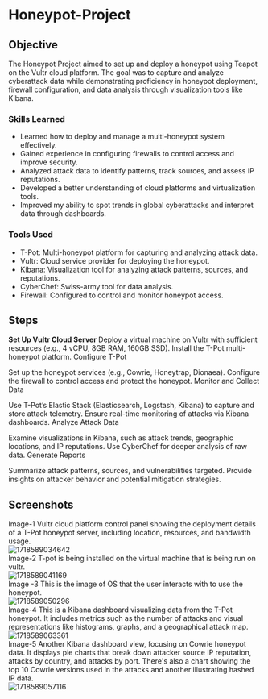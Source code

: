 # Honeypot-Project

## Objective
The Honeypot Project aimed to set up and deploy a honeypot using Teapot on the Vultr cloud platform. The goal was to capture and analyze cyberattack data while demonstrating proficiency in honeypot deployment, firewall configuration, and data analysis through visualization tools like Kibana.

### Skills Learned
<ul>
  <li>Learned how to deploy and manage a multi-honeypot system effectively.</li>
  <li>Gained experience in configuring firewalls to control access and improve security.</li>
  <li>Analyzed attack data to identify patterns, track sources, and assess IP reputations.</li>
  <li>Developed a better understanding of cloud platforms and virtualization tools.</li>
  <li>Improved my ability to spot trends in global cyberattacks and interpret data through dashboards.</li>
</ul>

### Tools Used
<ul>
  <li>T-Pot: Multi-honeypot platform for capturing and analyzing attack data.</li>
  <li>Vultr: Cloud service provider for deploying the honeypot.</li>
  <li>Kibana: Visualization tool for analyzing attack patterns, sources, and reputations.</li>
  <li>CyberChef: Swiss-army tool for data analysis.</li>
  <li>Firewall: Configured to control and monitor honeypot access.</li>
</ul>

## Steps
<b>Set Up Vultr Cloud Server</b>
Deploy a virtual machine on Vultr with sufficient resources (e.g., 4 vCPU, 8GB RAM, 160GB SSD).
Install the T-Pot multi-honeypot platform.
Configure T-Pot

Set up the honeypot services (e.g., Cowrie, Honeytrap, Dionaea).
Configure the firewall to control access and protect the honeypot.
Monitor and Collect Data

Use T-Pot’s Elastic Stack (Elasticsearch, Logstash, Kibana) to capture and store attack telemetry.
Ensure real-time monitoring of attacks via Kibana dashboards.
Analyze Attack Data

Examine visualizations in Kibana, such as attack trends, geographic locations, and IP reputations.
Use CyberChef for deeper analysis of raw data.
Generate Reports

Summarize attack patterns, sources, and vulnerabilities targeted.
Provide insights on attacker behavior and potential mitigation strategies.

## Screenshots
Image-1 Vultr cloud platform control panel showing the deployment details of a T-Pot honeypot server, including location, resources, and bandwidth usage.<br>
![1718589034642](https://github.com/user-attachments/assets/eb660db3-ef00-4161-8ae1-f1df3fd648fc)
<br>Image-2 T-pot is being installed on the virtual machine that is being run on vultr.<br>
![1718589041169](https://github.com/user-attachments/assets/b4605fdb-ada5-4177-a1e0-af98b2df382d)
<br>Image -3 This is the image of OS that the user interacts with to use the honeypot.<br>
![1718589050296](https://github.com/user-attachments/assets/cc64cc0b-a18d-456f-8d46-c5b38daa8922)
<br>Image-4 This is a Kibana dashboard visualizing data from the T-Pot honeypot. It includes metrics such as the number of attacks and visual representations like histograms, graphs, and a geographical attack map.<br>
![1718589063361](https://github.com/user-attachments/assets/5d764741-d804-437d-815e-72c5a8da4796)
<br>Image-5 Another Kibana dashboard view, focusing on Cowrie honeypot data. It displays pie charts that break down attacker source IP reputation, attacks by country, and attacks by port. There's also a chart showing the top 10 Cowrie versions used in the attacks and another illustrating hashed IP data.<br>
![1718589057116](https://github.com/user-attachments/assets/bef8c8e5-8bd2-424f-a7ea-88be68c4d866)



